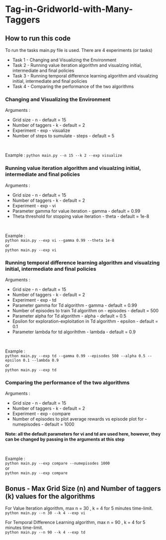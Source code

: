 # Tag-in-Gridworld-with-Many-Taggers

## How to run this code 
To run the tasks main.py file is used. There are 4 experiments (or tasks) 
* Task 1 - Changing and Visualizing the Environment
* Task 2 - Running value iteration algorithm and visualzing initial, intermediate and final policies
* Task 3 - Running temporal difference learning algorithm and visualzing initial, intermediate and final policies
* Task 4 - Comparing the performance of the two algorithms 
### Changing and Visualizing the Environment 
Arguments : 
* Grid size - n - default = 15 
* Number of taggers - k - default = 2
* Experiment - exp - visualize
* Number of steps to sumulate - steps - default = 5

<br>

Example :
  ``` python main.py --n 15 --k 2 --exp visualize ```

### Running value iteration algorithm and visualzing initial, intermediate and final policies 
Arguments : 
* Grid size - n - default = 15 
* Number of taggers - k - default = 2
* Experiment - exp - vi
* Parameter gamma for value iteration - gamma - default = 0.99
* Theta threshold for stopping value iteration - theta - default = 1e-8

<br>

Example :
<br>
  ``` python main.py --exp vi --gamma 0.99 --theta 1e-8 ```
  <br> 
  or
  <br>
  ``` python main.py --exp vi ```
  
### Running temporal difference learning algorithm and visualzing initial, intermediate and final policies 
Arguments : 
* Grid size - n - default = 15 
* Number of taggers - k - default = 2
* Experiment - exp - td
* Parameter gamma for Td algorithm - gamma - default = 0.99
* Number of episodes to train Td algorithm on - episodes - default = 500 
* Parameter alpha for Td algorithm - alpha - default = 0.5
* Epsilon for exploration-exploitation in Td algorithm - epsilon - default = 0.1
* Parameter lambda for td algorihthm - lambda - default = 0.9

<br>

Example :
<br>
  ``` python main.py --exp td --gamma 0.99 --episodes 500 --alpha 0.5 --epsilon 0.1 --lambda 0.9 ```
  <br> 
  or
  <br>
  ``` python main.py --exp td ```

  ### Comparing the performance of the two algorithms 
  Arguments : 
* Grid size - n - default = 15 
* Number of taggers - k - default = 2
* Experiment - exp - compare
* Number of episodes to plot average rewards vs episode plot for - numepisodes - default = 1000

**Note: all the default parameters for vi and td are used here, however, they can be changed by passing in the arguments at this step**

<br>

Example :
<br>
  ``` python main.py --exp compare --numepisodes 1000 ```
  <br> 
  or
  <br>
  ``` python main.py --exp compare ```

## Bonus - Max Grid Size (n) and Number of taggers (k) values for the algorithms 
For Value Iteration algorithm, max n = 30 , k = 4 for 5 minutes time-limit.
<br> 
``` python main.py --n 30 --k 4 --exp vi ```
<br>

For Temporal Difference Learning algorithm, max n = 90 , k = 4 for 5 minutes time-limit.
<br> 
``` python main.py --n 90 --k 4 --exp td ```

  
